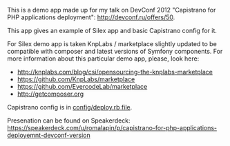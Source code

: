This is a demo app made up for my talk on DevConf 2012 "Capistrano for PHP applications deployment": http://devconf.ru/offers/50.

This app gives an example of Silex app and basic Capistrano config for it.

For Silex demo app is taken KnpLabs / marketplace slightly updated to be compatible with composer and latest versions of Symfony components. For more information about this particular demo app, please, look here: 

* http://knplabs.com/blog/csi/opensourcing-the-knplabs-marketplace
* https://github.com/KnpLabs/marketplace
* https://github.com/EvercodeLab/marketplace
* http://getcomposer.org

Capistrano config is in [config/deploy.rb file](https://github.com/memphys/silex-capistrano/blob/master/config/deploy.rb).

Presenation can be found on Speakerdeck: https://speakerdeck.com/u/romalapin/p/capistrano-for-php-applications-deployemnt-devconf-version
